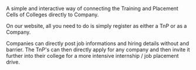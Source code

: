 
A simple and interactive way of connecting the Training and Placement Cells of Colleges directly to Company.

On our website, all you need to do is simply register as either a TnP or as a Company.

Companies can directly post job informations and hiring details without and barrier. The TnP's can then directly apply for any company and then invite it further into their college for a more intensive internship / job placement drive.

